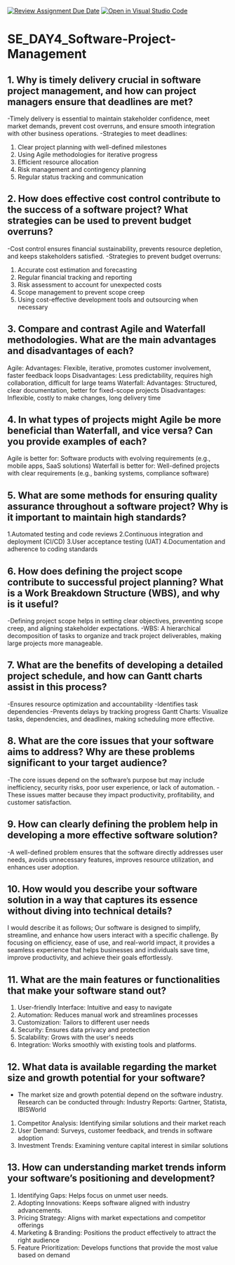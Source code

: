 [![Review Assignment Due Date](https://classroom.github.com/assets/deadline-readme-button-22041afd0340ce965d47ae6ef1cefeee28c7c493a6346c4f15d667ab976d596c.svg)](https://classroom.github.com/a/9pw6JKcu)
[![Open in Visual Studio Code](https://classroom.github.com/assets/open-in-vscode-2e0aaae1b6195c2367325f4f02e2d04e9abb55f0b24a779b69b11b9e10269abc.svg)](https://classroom.github.com/online_ide?assignment_repo_id=18486065&assignment_repo_type=AssignmentRepo)
# SE_DAY4_Software-Project-Management
## 1. Why is timely delivery crucial in software project management, and how can project managers ensure that deadlines are met?
-Timely delivery is essential to maintain stakeholder confidence, meet market demands, prevent cost overruns, and ensure smooth integration with other business operations.
-Strategies to meet deadlines: 
1. Clear project planning with well-defined milestones
2. Using Agile methodologies for iterative progress
3. Efficient resource allocation
4. Risk management and contingency planning
5. Regular status tracking and communication
   
## 2. How does effective cost control contribute to the success of a software project? What strategies can be used to prevent budget overruns?
-Cost control ensures financial sustainability, prevents resource depletion, and keeps stakeholders satisfied.
-Strategies to prevent budget overruns:
1. Accurate cost estimation and forecasting
2. Regular financial tracking and reporting
3. Risk assessment to account for unexpected costs
4. Scope management to prevent scope creep
5. Using cost-effective development tools and outsourcing when necessary
   
## 3. Compare and contrast Agile and Waterfall methodologies. What are the main advantages and disadvantages of each?

Agile: Advantages: Flexible, iterative, promotes customer involvement, faster feedback loops
Disadvantages: Less predictability, requires high collaboration, difficult for large teams
Waterfall: Advantages: Structured, clear documentation, better for fixed-scope projects
Disadvantages: Inflexible, costly to make changes, long delivery time

## 4. In what types of projects might Agile be more beneficial than Waterfall, and vice versa? Can you provide examples of each?

Agile is better for: Software products with evolving requirements (e.g., mobile apps, SaaS solutions)
Waterfall is better for: Well-defined projects with clear requirements (e.g., banking systems, compliance software)

## 5. What are some methods for ensuring quality assurance throughout a software project? Why is it important to maintain high standards?
1.Automated testing and code reviews
2.Continuous integration and deployment (CI/CD)
3.User acceptance testing (UAT)
4.Documentation and adherence to coding standards

## 6. How does defining the project scope contribute to successful project planning? What is a Work Breakdown Structure (WBS), and why is it useful?

-Defining project scope helps in setting clear objectives, preventing scope creep, and aligning stakeholder expectations.
-WBS: A hierarchical decomposition of tasks to organize and track project deliverables, making large projects more manageable.

## 7. What are the benefits of developing a detailed project schedule, and how can Gantt charts assist in this process?

-Ensures resource optimization and accountability
-Identifies task dependencies
-Prevents delays by tracking progress
Gantt Charts: Visualize tasks, dependencies, and deadlines, making scheduling more effective.

## 8. What are the core issues that your software aims to address? Why are these problems significant to your target audience?

-The core issues depend on the software’s purpose but may include inefficiency, security risks, poor user experience, or lack of automation.
-These issues matter because they impact productivity, profitability, and customer satisfaction.

## 9. How can clearly defining the problem help in developing a more effective software solution?

-A well-defined problem ensures that the software directly addresses user needs, avoids unnecessary features, improves resource utilization, and enhances user adoption.

## 10. How would you describe your software solution in a way that captures its essence without diving into technical details?

I would describe it as follows; Our software is designed to simplify, streamline, and enhance how users interact with a specific challenge. By focusing on efficiency, ease of use, and real-world impact, it provides a seamless experience that helps businesses and individuals save time, improve productivity, and achieve their goals effortlessly.

## 11. What are the main features or functionalities that make your software stand out?

1. User-friendly Interface: Intuitive and easy to navigate
2. Automation: Reduces manual work and streamlines processes
3. Customization: Tailors to different user needs
4. Security: Ensures data privacy and protection
5. Scalability: Grows with the user's needs
6. Integration: Works smoothly with existing tools and platforms.
   
## 12. What data is available regarding the market size and growth potential for your software?

- The market size and growth potential depend on the software industry. Research can be conducted through:
Industry Reports: Gartner, Statista, IBISWorld
1. Competitor Analysis: Identifying similar solutions and their market reach
2. User Demand: Surveys, customer feedback, and trends in software adoption
3. Investment Trends: Examining venture capital interest in similar solutions
   
## 13. How can understanding market trends inform your software’s positioning and development?

1. Identifying Gaps: Helps focus on unmet user needs.
2. Adopting Innovations: Keeps software aligned with industry advancements.
3. Pricing Strategy: Aligns with market expectations and competitor offerings
4. Marketing & Branding: Positions the product effectively to attract the right audience
5. Feature Prioritization: Develops functions that provide the most value based on demand
